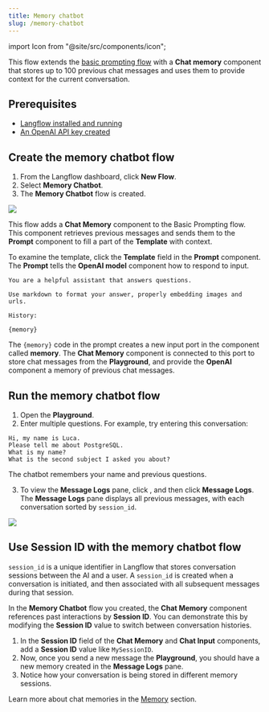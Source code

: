 ```yaml
---
title: Memory chatbot
slug: /memory-chatbot
---
```


import Icon from "@site/src/components/icon";

This flow extends the [basic prompting flow](/starter-projects-basic-prompting) with a **Chat memory** component that stores up to 100 previous chat messages and uses them to provide context for the current conversation.

## Prerequisites

- [Langflow installed and running](/get-started-installation)
- [An OpenAI API key created](https://platform.openai.com/)

## Create the memory chatbot flow

1. From the Langflow dashboard, click **New Flow**.
2. Select **Memory Chatbot**.
3. The **Memory Chatbot** flow is created.

![](/img/starter-flow-memory-chatbot.png)

This flow adds a **Chat Memory** component to the Basic Prompting flow.
This component retrieves previous messages and sends them to the **Prompt** component to fill a part of the **Template** with context.

To examine the template, click the **Template** field in the **Prompt** component.
The **Prompt** tells the **OpenAI model** component how to respond to input.

```plain
You are a helpful assistant that answers questions.

Use markdown to format your answer, properly embedding images and urls.

History:

{memory}
```

The `{memory}` code in the prompt creates a new input port in the component called **memory**.
The **Chat Memory** component is connected to this port to store chat messages from the **Playground**, and provide the **OpenAI** component a memory of previous chat messages.

## Run the memory chatbot flow

1. Open the **Playground**.
2. Enter multiple questions. For example, try entering this conversation:

```plain
Hi, my name is Luca.
Please tell me about PostgreSQL.
What is my name?
What is the second subject I asked you about?
```

The chatbot remembers your name and previous questions.

3. To view the **Message Logs** pane, click <Icon name="Ellipsis" aria-label="Horizontal ellipsis" />, and then click **Message Logs**.
The **Message Logs** pane displays all previous messages, with each conversation sorted by `session_id`.

![](/img/messages-logs.png)

## Use Session ID with the memory chatbot flow

`session_id` is a unique identifier in Langflow that stores conversation sessions between the AI and a user. A `session_id` is created when a conversation is initiated, and then associated with all subsequent messages during that session.

In the **Memory Chatbot** flow you created, the **Chat Memory** component references past interactions by **Session ID**. You can demonstrate this by modifying the **Session ID** value to switch between conversation histories.

1. In the **Session ID** field of the **Chat Memory** and **Chat Input** components, add a **Session ID** value like `MySessionID`.
2. Now, once you send a new message the **Playground**, you should have a new memory created in the **Message Logs** pane.
3. Notice how your conversation is being stored in different memory sessions.

Learn more about chat memories in the [Memory](/components-memories) section.
